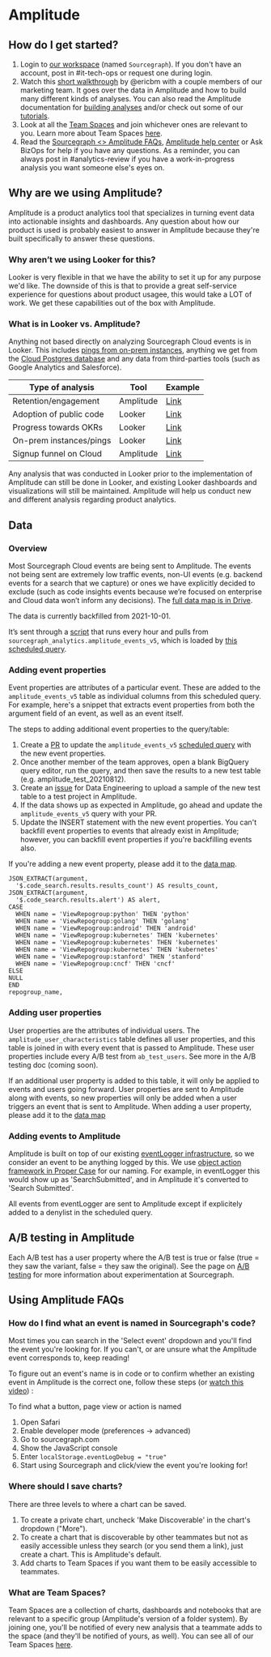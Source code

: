 # Amplitude

## How do I get started?

1. Login to [our workspace](https://analytics.amplitude.com/sourcegraph) (named `Sourcegraph`). If you don't have an account, post in #it-tech-ops or request one during login.
1. Watch this [short walkthrough](https://drive.google.com/file/d/1J_xSAd1SevMcM0wv3RD_uxtuv8UF8etA/view?usp=sharing) by @ericbm with a couple members of our marketing team. It goes over the data in Amplitude and how to build many different kinds of analyses. You can also read the Amplitude documentation for [building analyses](https://help.amplitude.com/hc/en-us/categories/360003165371-Build-and-share-your-analysis) and/or check out some of our [tutorials](https://drive.google.com/drive/folders/1cdcUe2e4bnYjxr9xqV6-pCsOOPIEMqGI).
1. Look at all the [Team Spaces](https://analytics.amplitude.com/sourcegraph/team-spaces) and join whichever ones are relevant to you. Learn more about Team Spaces [here](#what-are-team-spaces).
1. Read the [Sourcegraph <> Amplitude FAQs](#faqs), [Amplitude help center](https://help.amplitude.com/hc/en-us) or Ask BizOps for help if you have any questions. As a reminder, you can always post in #analytics-review if you have a work-in-progress analysis you want someone else's eyes on.

## Why are we using Amplitude?

Amplitude is a product analytics tool that specializes in turning event data into actionable insights and dashboards. Any question about how our product is used is probably easiest to answer in Amplitude because they're built specifically to answer these questions.

### Why aren’t we using Looker for this?

Looker is very flexible in that we have the ability to set it up for any purpose we'd like. The downside of this is that to provide a great self-service experience for questions about product usagee, this would take a LOT of work. We get these capabilities out of the box with Amplitude.

### What is in Looker vs. Amplitude?

Anything not based directly on analyzing Sourcegraph Cloud events is in Looker. This includes [pings from on-prem instances](https://docs.sourcegraph.com/admin/pings), anything we get from the [Cloud Postgres database](https://github.com/sourcegraph/sourcegraph/blob/main/internal/database/schema.md) and any data from third-parties tools (such as Google Analytics and Salesforce).

| Type of analysis        | Tool      | Example                                                               |
| ----------------------- | --------- | --------------------------------------------------------------------- |
| Retention/engagement    | Amplitude | [Link](https://analytics.amplitude.com/sourcegraph/chart/zlj82e0)     |
| Adoption of public code | Looker    | [Link](https://sourcegraph.looker.com/dashboards-next/175)            |
| Progress towards OKRs   | Looker    | [Link](https://sourcegraph.looker.com/dashboards-next/166)            |
| On-prem instances/pings | Looker    | [Link](https://sourcegraph.looker.com/dashboards-next/174)            |
| Signup funnel on Cloud  | Amplitude | [Link](https://analytics.amplitude.com/sourcegraph/dashboard/f9c1g6c) |

Any analysis that was conducted in Looker prior to the implementation of Amplitude can still be done in Looker, and existing Looker dashboards and visualizations will still be maintained. Amplitude will help us conduct new and different analysis regarding product analytics.

## Data

### Overview

Most Sourcegraph Cloud events are being sent to Amplitude. The events not being sent are extremely low traffic events, non-UI events (e.g. backend events for a search that we capture) or ones we have explicitly decided to exclude (such as code insights events because we’re focused on enterprise and Cloud data won’t inform any decisions). The [full data map is in Drive](https://docs.google.com/spreadsheets/d/171up68LIY1xQZTgBoA5FQpGO62Wg0a0wNNrm8ksVm4A/edit#gid=0).

The data is currently backfilled from 2021-10-01.

It’s sent through a [script](https://github.com/sourcegraph/Amplitude/blob/main/main.py) that runs every hour and pulls from `sourcegraph_analytics.amplitude_events_v5`, which is loaded by [this scheduled query](https://console.cloud.google.com/bigquery/scheduled-queries/locations/us/configs/61cbb857-0000-2751-bbf2-94eb2c039f64/runs?project=telligentsourcegraph).

### Adding event properties

Event properties are attributes of a particular event. These are added to the `amplitude_events_v5` table as individual columns from this scheduled query. For example, here's a snippet that extracts event properties from both the argument field of an event, as well as an event itself.

The steps to adding additional event properties to the query/table:

1. Create a [PR](https://github.com/sourcegraph/analytics/pull/266) to update the `amplitude_events_v5` [scheduled query](https://console.cloud.google.com/bigquery/scheduled-queries/locations/us/configs/61cbb857-0000-2751-bbf2-94eb2c039f64/runs?project=telligentsourcegraph) with the new event properties.
2. Once another member of the team approves, open a blank BigQuery query editor, run the query, and then save the results to a new test table (e.g. amplitude_test_20210812).
3. Create an [issue](https://github.com/sourcegraph/analytics/issues/271) for Data Engineering to upload a sample of the new test table to a test project in Amplitude.
4. If the data shows up as expected in Amplitude, go ahead and update the `amplitude_events_v5` query with your PR.
5. Update the INSERT statement with the new event properties. You can't backfill event properties to events that already exist in Amplitude; however, you can backfill event properties if you're backfilling events also.

If you're adding a new event property, please add it to the [data map](https://docs.google.com/spreadsheets/d/1wz958I67BKWWY0jKY3oXKhlrGZ9ucKmv0CM94K-5NVs/edit#gid=408201559).

```
JSON_EXTRACT(argument,
  '$.code_search.results.results_count') AS results_count,
JSON_EXTRACT(argument,
  '$.code_search.results.alert') AS alert,
CASE
  WHEN name = 'ViewRepogroup:python' THEN 'python'
  WHEN name = 'ViewRepogroup:golang' THEN 'golang'
  WHEN name = 'ViewRepogroup:android' THEN 'android'
  WHEN name = 'ViewRepogroup:kubernetes' THEN 'kubernetes'
  WHEN name = 'ViewRepogroup:kubernetes' THEN 'kubernetes'
  WHEN name = 'ViewRepogroup:kubernetes' THEN 'kubernetes'
  WHEN name = 'ViewRepogroup:stanford' THEN 'stanford'
  WHEN name = 'ViewRepogroup:cncf' THEN 'cncf'
ELSE
NULL
END
repogroup_name,
```

### Adding user properties

User properties are the attributes of individual users. The `amplitude_user_characteristics` table defines all user properties, and this table is joined in with every event that is passed to Amplitude. These user properties include every A/B test from `ab_test_users`. See more in the A/B testing doc (coming soon).

If an additional user property is added to this table, it will only be applied to events and users going forward. User properties are sent to Amplitude along with events, so new properties will only be added when a user triggers an event that is sent to Amplitude. When adding a user property, please add it to the [data map](https://docs.google.com/spreadsheets/d/1wz958I67BKWWY0jKY3oXKhlrGZ9ucKmv0CM94K-5NVs/edit#gid=735397811)

### Adding events to Amplitude

Amplitude is built on top of our existing [eventLogger infrastructure](https://sourcegraph.com/search?q=context:global+eventLogger.log%28+repo:%5Egithub%5C.com/sourcegraph/sourcegraph%24+&patternType=literal), so we consider an event to be anything logged by this. We use [object action framework in Proper Case](https://segment.com/academy/collecting-data/naming-conventions-for-clean-data/) for our naming. For example, in eventLogger this would show up as 'SearchSubmitted', and in Amplitude it's converted to 'Search Submitted'.

All events from eventLogger are sent to Amplitude except if explicitely added to a denylist in the scheduled query.

## A/B testing in Amplitude

Each A/B test has a user property where the A/B test is true or false (true = they saw the variant, false = they saw the original). See the page on [A/B testing](ab-testing.md) for more information about experimentation at Sourcegraph.

## Using Amplitude FAQs

### How do I find what an event is named in Sourcegraph's code?

Most times you can search in the 'Select event' dropdown and you'll find the event you're looking for. If you can't, or are unsure what the Amplitude event corresponds to, keep reading!

To figure out an event's name is in code or to confirm whether an existing event in Amplitude is the correct one, follow these steps (or [watch this video](https://drive.google.com/file/d/1R1oAc82nZULfxtr_KsIPBT4K08YHEwLa/view?usp=sharing)) :

To find what a button, page view or action is named

1. Open Safari
2. Enable developer mode (preferences -> advanced)
3. Go to sourcegraph.com
4. Show the JavaScript console
5. Enter `localStorage.eventLogDebug = "true"`
6. Start using Sourcegraph and click/view the event you're looking for!

### Where should I save charts?

There are three levels to where a chart can be saved.

1. To create a private chart, uncheck 'Make Discoverable' in the chart's dropdown ("More").
2. To create a chart that is discoverable by other teammates but not as easily accessible unless they search (or you send them a link), just create a chart. This is Amplitude's default.
3. Add charts to Team Spaces if you want them to be easily accessible to teammates.

### What are Team Spaces?

Team Spaces are a collection of charts, dashboards and notebooks that are relevant to a specific group (Amplitude's version of a folder system). By joining one, you'll be notified of every new analysis that a teammate adds to the space (and they'll be notified of yours, as well). You can see all of our Team Spaces [here](https://analytics.amplitude.com/sourcegraph/team-spaces). 
